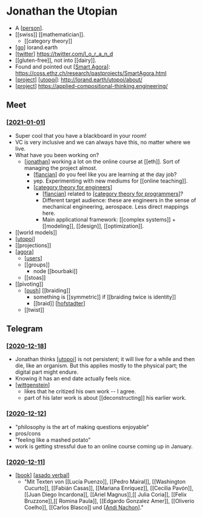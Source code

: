 # Jonathan the Utopian
- A [[person]].
- [[swiss]] [[mathematician]].
  - [[category theory]]
- [[go]] lorand.earth
- [[twitter]] https://twitter.com/l_o_r_a_n_d
- [[gluten-free]], not into [[dairy]].
- Found and pointed out [[Smart Agora]]: https://coss.ethz.ch/research/pastprojects/SmartAgora.html
- [[project]] [[utopoi]]: http://lorand.earth/utopoi/about/
- [[project]] https://applied-compositional-thinking.engineering/

## Meet

### [[2021-01-01]]
- Super cool that you have a blackboard in your room! 
- VC is very inclusive and we can always have this, no matter where we live.
- What have you been working on?
  - [[jonathan]] working a lot on the online course at [[eth]]. Sort of managing the project almost.
    - [[flancian]] do you feel like you are learning at the day job?
    - yep. Experimenting with new mediums for [[online teaching]].
    - [[category theory for engineers]]
      - [[flancian]] related to [[category theory for programmers]]?
      - Different target audience: these are engineers in the sense of mechanical engineering, aerospace. Less direct mappings here.
      - Main applicational framework: [[complex systems]] + [[modeling]], [[design]], [[optimization]].
- [[world models]]
- [[utopoi]]
- [[projections]]
- [[agora]]
  - [[users]]
  - [[groups]]
    - node [[bourbaki]]
  - [[stoas]]
- [[pivoting]]
  - [[push]] [[braiding]]
    - something is [[symmetric]] if [[braiding twice is identity]]
    - [[braid]] [[hofstadter]] 
  - [[twist]]
## Telegram
### [[2020-12-18]]
- Jonathan thinks [[utopoi]] is not persistent; it will live for a while and then die, like an organism. But this applies mostly to the physical part; the digital part might endure.
- Knowing it has an end date actually feels nice.
- [[wittgenstein]]
  - likes that he critized his own work -- I agree.
  - part of his later work is about [[deconstructing]] his earlier work.
### [[2020-12-12]]
- "philosophy is the art of making questions enjoyable"
- pros/cons
- "feeling like a mashed potato"
- work is getting stressful due to an online course coming up in January.

### [[2020-12-11]]
- [[book]] [[asado verbal]]
  - "Mit Texten von [[Lucía Puenzo]], [[Pedro Mairal]], [[Washington Cucurto]], [[Fabián Casas]], [[Mariana Enríquez]], [[Cecilia Pavón]], [[Juan Diego Incardona]], [[Ariel Magnus]],[[ Julia Coria]], [[Felix Bruzzone]],[[ Romina Paula]], [[Edgardo Gonzalez Amer]], [[Oliverio Coelho]], [[Carlos Blasco]] und [[Andi Nachon]]."


[//begin]: # "Autogenerated link references for markdown compatibility"
[person]: person "Person"
[go]: go "Go"
[twitter]: twitter "Twitter"
[Smart Agora]: smart-agora "Smart Agora"
[project]: project "Project"
[utopoi]: utopoi "Utopoi"
[2021-01-01]: journal/2021-01-01 "2021-01-01"
[jonathan]: jonathan "Jonathan"
[flancian]: flancian "Flancian"
[category theory for engineers]: category-theory-for-engineers "Category Theory for Engineers"
[category theory for programmers]: category-theory-for-programmers "Category Theory for Programmers"
[agora]: agora "Agora"
[users]: users "Users"
[push]: push "Push"
[hofstadter]: hofstadter "Hofstadter"
[2020-12-18]: journal/2020-12-18 "2020-12-18"
[wittgenstein]: wittgenstein "Wittgenstein"
[2020-12-12]: journal/2020-12-12 "2020-12-12"
[2020-12-11]: journal/2020-12-11 "2020-12-11"
[book]: book "Book"
[asado verbal]: asado-verbal "Asado Verbal"
[Andi Nachon]: andi-nachon "Andi Nachon"
[//end]: # "Autogenerated link references"